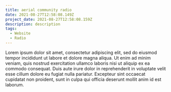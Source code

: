 ```yaml
---
title: aerial community radio
date: 2021-08-27T12:58:08.149Z
project_date: 2021-08-27T12:58:08.159Z
description: description
tags:
  - Website
  - Radio
---
```

Lorem ipsum dolor sit amet, consectetur adipiscing elit, sed do eiusmod tempor incididunt ut labore et dolore magna aliqua. Ut enim ad minim veniam, quis nostrud exercitation ullamco laboris nisi ut aliquip ex ea commodo consequat. Duis aute irure dolor in reprehenderit in voluptate velit esse cillum dolore eu fugiat nulla pariatur. Excepteur sint occaecat cupidatat non proident, sunt in culpa qui officia deserunt mollit anim id est laborum.